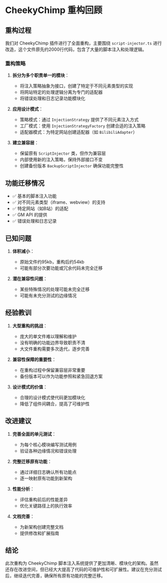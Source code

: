 # CheekyChimp 重构回顾

## 重构过程

我们对 CheekyChimp 插件进行了全面重构，主要围绕 `script-injector.ts` 进行改造，这个文件原先约2000行代码，包含了大量的脚本注入和处理逻辑。

### 重构策略

1. **拆分为多个职责单一的模块**：
   - 将注入策略抽象为接口，创建了特定于不同元素类型的实现
   - 将网站特定的处理逻辑分离为专门的适配器
   - 将错误处理和日志记录功能模块化

2. **应用设计模式**：
   - 策略模式：通过 `InjectionStrategy` 提供了不同元素注入方式
   - 工厂模式：使用 `InjectionStrategyFactory` 创建合适的注入策略
   - 适配器模式：为特定网站创建适配器（如 `BilibiliAdapter`）

3. **建立兼容层**：
   - 保留原有 `ScriptInjector` 类，但作为兼容层
   - 内部使用新的注入策略，保持外部接口不变
   - 创建备份版本 `BackupScriptInjector` 确保功能完整性

## 功能迁移情况

- ✅ 基本的脚本注入功能
- ✅ 对不同元素类型（iframe、webview）的支持
- ✅ 特定网站（如B站）的适配
- ✅ GM API 的提供
- ✅ 错误处理和日志记录

## 已知问题

1. **体积减小**：
   - 原始文件约95kb，重构后约54kb
   - 可能有部分次要功能或冗余代码未完全迁移

2. **潜在兼容性问题**：
   - 某些特殊情况的处理可能未完全迁移
   - 可能有未充分测试的边缘情况

## 经验教训

1. **大型重构的挑战**：
   - 庞大的单文件难以理解和维护
   - 没有明确的功能边界导致职责不清
   - 大文件重构需要多次迭代，逐步完善

2. **兼容性保障的重要性**：
   - 在重构过程中保留兼容层非常重要
   - 备份版本可以作为功能参照和紧急回退方案

3. **设计模式的价值**：
   - 合理的设计模式使代码更加模块化
   - 降低了组件间耦合，提高了可维护性

## 改进建议

1. **完善全面的单元测试**：
   - 为每个核心模块编写测试用例
   - 验证各种边缘情况和错误处理

2. **完整迁移原有功能**：
   - 通过详细日志确认所有功能点
   - 逐一映射原有功能到新架构

3. **性能分析**：
   - 评估重构前后的性能差异
   - 优化关键路径上的执行效率

4. **文档完善**：
   - 为新架构创建完整文档
   - 提供修改和扩展指南

## 结论

此次重构为 CheekyChimp 脚本注入系统提供了更加清晰、模块化的架构。虽然还存在改进空间，但已经大大提高了代码的可维护性和可扩展性。建议在充分测试后，继续迭代完善，确保所有原有功能的完整迁移。 